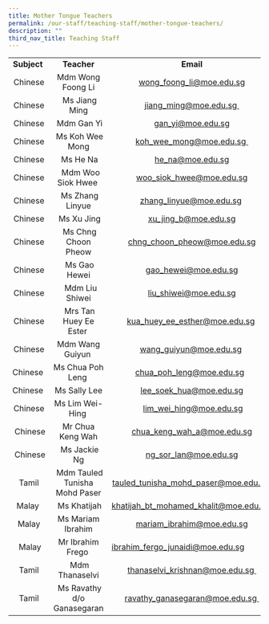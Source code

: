 ```yaml
---
title: Mother Tongue Teachers
permalink: /our-staff/teaching-staff/mother-tongue-teachers/
description: ""
third_nav_title: Teaching Staff
---
```

<table>
<tbody>
<tr>
<td style="text-align: center;"><b>Subject&nbsp;</b>
</td>
<td style="text-align: center;"><b>Teacher</b>
</td>
<td style="text-align: center;"><b>Email</b>
</td>
</tr>
<tr>
<td style="text-align: center;">Chinese
</td>
<td style="text-align: center;">Mdm Wong Foong Li<br>
</td>
<td style="text-align: center;"><a href="mailto:wong_foong_li@moe.edu.sg" target="">wong_foong_li@moe.edu.sg</a><br>
</td>
</tr>
<tr>
<td style="text-align: center;">Chinese
</td>
<td style="text-align: center;">&nbsp;Ms Jiang Ming
</td>
<td style="text-align: center;"><a href="mailto:jiang_ming@moe.edu.sg" target="">jiang_ming@moe.edu.sg&nbsp;</a>
</td>
</tr>
<tr>
<td style="text-align: center;">Chinese
</td>
<td style="text-align: center;">&nbsp;Mdm Gan Yi
</td>
<td style="text-align: center;"><a href="mailto:gan_yi@moe.edu.sg" target="">gan_yi@moe.edu.sg</a>
</td>
</tr>
<tr>
<td style="text-align: center;">Chinese
</td>
<td style="text-align: center;">&nbsp;Ms Koh Wee Mong
</td>
<td style="text-align: center;"><a href="mailto:koh_wee_mong@moe.edu.sg" target="">koh_wee_mong@moe.edu.sg&nbsp;</a>
</td>
</tr>

<tr>
<td style="text-align: center;">Chinese
</td>
<td style="text-align: center;">&nbsp;Ms He Na
</td>
<td style="text-align: center;"><a href="mailto:he_na@moe.edu.sg" target="">he_na@moe.edu.sg</a>
</td>
</tr>
<tr>
<td style="text-align: center;">Chinese
</td>
<td style="text-align: center;">&nbsp;&nbsp;Mdm Woo Siok Hwee&nbsp;
</td>
<td style="text-align: center;"><a href="mailto:woo_siok_hwee@moe.edu.sg" target="">woo_siok_hwee@moe.edu.sg</a>
</td>
</tr>
<tr>
<td style="text-align: center;">Chinese
</td>
<td style="text-align: center;">&nbsp;Ms Zhang Linyue
</td>
<td style="text-align: center;"><a href="mailto:zhang_linyue@moe.edu.sg" target="">zhang_linyue@moe.edu.sg</a>&nbsp;
</td>
</tr>
<tr>
<td style="text-align: center;">Chinese
</td>
<td style="text-align: center;">&nbsp;Ms Xu Jing
</td>
<td style="text-align: center;"><a href="mailto:xu_jing_b@moe.edu.sg" target="">xu_jing_b@moe.edu.sg</a>
</td>
</tr>
<tr>
<td style="text-align: center;">Chinese
</td>
<td style="text-align: center;">&nbsp;Ms Chng Choon Pheow
</td>
<td style="text-align: center;"><a href="mailto:chng_choon_pheow@moe.edu.sg" target="">chng_choon_pheow@moe.edu.sg</a>
</td>
</tr>
<tr>
<td style="text-align: center;">Chinese
</td>
<td style="text-align: center;">&nbsp;Ms Gao Hewei</td>
<td style="text-align: center;"><a href="mailto:gao_hewei@moe.edu.sg" target="">gao_hewei@moe.edu.sg</a></td>
</tr>
<tr>
<td style="text-align: center;">Chinese
</td>
<td style="text-align: center;">&nbsp;&nbsp;Mdm Liu Shiwei
</td>
<td style="text-align: center;"><a href="mailto:liu_shiwei@moe.edu.sg" target="">liu_shiwei@moe.edu.sg</a>
</td>
</tr>
<tr>
<td style="text-align: center;">Chinese
</td>
<td style="text-align: center;">&nbsp;Mrs Tan Huey Ee Ester&nbsp;
</td>
<td style="text-align: center;"><a href="mailto:kua_huey_ee_esther@moe.edu.sg" target="">kua_huey_ee_esther@moe.edu.sg</a>&nbsp;
</td>
</tr>

<tr>
<td style="text-align: center;">Chinese
</td>
<td style="text-align: center;">Mdm Wang Guiyun&nbsp;
</td>
<td style="text-align: center;"><a href="mailto:wang_guiyun@moe.edu.sg" target="">wang_guiyun@moe.edu.sg</a>&nbsp;
</td>
</tr>
<tr>
<td style="text-align: center;">Chinese&nbsp;
</td>
<td style="text-align: center;">Ms Chua Poh Leng&nbsp;
</td>
<td style="text-align: center;"><a href="mailto:chua_poh_leng@moe.edu.sg" target="">chua_poh_leng@moe.edu.sg</a>&nbsp;&nbsp;
</td>
</tr>
<tr>
<td style="text-align: center;">Chinese&nbsp;
</td>
<td style="text-align: center;">Ms Sally Lee</td>
<td style="text-align: center;"><a href="mailto:lee_soek_hua@moe.edu.sg" target="">lee_soek_hua@moe.edu.sg</a></td>
</tr>
<tr>
<td style="text-align: center;">Chinese
</td>
<td style="text-align: center;">Ms Lim Wei-Hing&nbsp;
</td>
<td style="text-align: center;">&nbsp;<a href="mailto:lim_wei_hing@moe.edu.sg" target="">lim_wei_hing@moe.edu.sg</a>
</td>
</tr><tr><td style="text-align: center;">&nbsp;Chinese</td><td style="text-align: center;">Mr Chua Keng Wah </td><td style="text-align: center;"><a href="mailto:chua_keng_wah_a@moe.edu.sg" target="">chua_keng_wah_a@moe.edu.sg</a></td></tr><tr><td style="text-align: center;">&nbsp;Chinese</td><td style="text-align: center;">&nbsp;Ms Jackie Ng</td><td style="text-align: center;">&nbsp;<a href="mailto:ng_sor_lan@moe.edu.sg" target="">ng_sor_lan@moe.edu.sg</a>&nbsp;</td></tr>
<tr>
<td style="text-align: center;">Tamil
</td>
<td style="text-align: center;">&nbsp;Mdm Tauled Tunisha Mohd Paser
</td>
<td style="text-align: center;"><a href="mailto:tauled_tunisha_mohd_paser@moe.edu.sg" target="">tauled_tunisha_mohd_paser@moe.edu.sg</a>&nbsp;
</td>
</tr>
<tr>
<td style="text-align: center;">Malay&nbsp;
</td>
<td style="text-align: center;">&nbsp;Ms Khatijah</td>
<td style="text-align: center;"><a href="mailto:khatijah_bt_mohamed_khalit@moe.edu.sg" target="">khatijah_bt_mohamed_khalit@moe.edu.sg</a>&nbsp;</td>
</tr>
<tr>
<td style="text-align: center;">Malay
</td>
<td style="text-align: center;">Ms Mariam Ibrahim</td>
<td style="text-align: center;"><a href="mailto:mariam_ibrahim@moe.edu.sg" target="">mariam_ibrahim@moe.edu.sg</a><br></td>
</tr>
<tr>
<td style="text-align: center;">&nbsp;Malay
</td>
<td style="text-align: center;">Mr Ibrahim Frego&nbsp;</td><td><a href="mailto:ibrahim_fergo_junaidi@moe.edu.sg" target="">ibrahim_fergo_junaidi@moe.edu.sg</a>&nbsp;&nbsp;&nbsp;
</td>
</tr>
<tr>
<td style="text-align: center;">Tamil
</td>
<td style="text-align: center;">&nbsp;Mdm Thanaselvi
</td>
<td style="text-align: center;"><a href="mailto:thanaselvi_krishnan@moe.edu.sg" target="">thanaselvi_krishnan@moe.edu.sg&nbsp;</a>
</td>
</tr>
<tr>
<td style="text-align: center;">Tamil
</td>
<td style="text-align: center;">&nbsp;Ms Ravathy d/o Ganasegaran
</td>
<td style="text-align: center;"><a href="mailto:ravathy_ganasegaran@moe.edu.sg" target="">ravathy_ganasegaran@moe.edu.sg&nbsp;</a>
</td>
</tr>
</tbody>
</table>